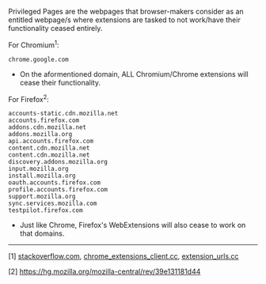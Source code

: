 Privileged Pages are the webpages that browser-makers consider as an entitled webpage/s where extensions are tasked to not work/have their functionality ceased entirely.

For Chromium<sup>1</sup>:
```
chrome.google.com
```

- On the aformentioned domain, ALL Chromium/Chrome extensions will cease their functionality.

For Firefox<sup>2</sup>:
```
accounts-static.cdn.mozilla.net
accounts.firefox.com
addons.cdn.mozilla.net
addons.mozilla.org
api.accounts.firefox.com
content.cdn.mozilla.net
content.cdn.mozilla.net
discovery.addons.mozilla.org
input.mozilla.org
install.mozilla.org
oauth.accounts.firefox.com
profile.accounts.firefox.com
support.mozilla.org
sync.services.mozilla.com
testpilot.firefox.com
```

- Just like Chrome, Firefox's WebExtensions will also cease to work on that domains.


***

[1] [stackoverflow.com](https://stackoverflow.com/questions/11613371/chrome-extension-content-script-on-https-chrome-google-com-webstore/11614440#11614440), [chrome_extensions_client.cc](https://chromium.googlesource.com/chromium/src/+/ba355f657a607c74f0de82ad925a4dc1a7c9a95b/chrome/common/extensions/chrome_extensions_client.cc#235), [extension_urls.cc](https://chromium.googlesource.com/chromium/src/+/ba355f657a607c74f0de82ad925a4dc1a7c9a95b/extensions/common/extension_urls.cc#33)

[2] https://hg.mozilla.org/mozilla-central/rev/39e131181d44